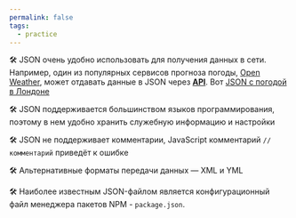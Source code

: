 ```yaml
---
permalink: false
tags:
  - practice
---
```

🛠 JSON очень удобно использовать для получения данных в сети. Например, один из популярных сервисов прогноза погоды, [Open Weather](http://openweathermap.org), может отдавать данные в JSON через [**API**](/js/articles/api). Вот [JSON с погодой в Лондоне](https://samples.openweathermap.org/data/2.5/weather?q=London,uk&appid=439d4b804bc8187953eb36d2a8c26a02#)

🛠 JSON поддерживается большинством языков программирования, поэтому в нем удобно хранить служебную информацию и настройки

🛠 JSON не поддерживает комментарии, JavaScript комментарий `// комментарий` приведёт к ошибке

🛠 Альтернативные форматы передачи данных — XML и YML

🛠 Наиболее известным JSON-файлом является конфигурационный файл менеджера пакетов NPM - `package.json`.
